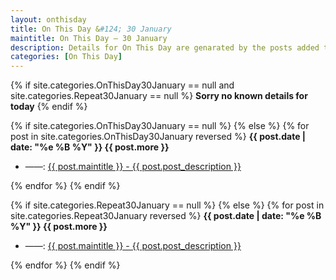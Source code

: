 ```yaml
---
layout: onthisday
title: On This Day &#124; 30 January
maintitle: On This Day — 30 January
description: Details for On This Day are genarated by the posts added to the website so the content is subject to changes/updates over time.
categories: [On This Day]
---
```


{% if site.categories.OnThisDay30January == null and site.categories.Repeat30January == null %}
<strong>Sorry no known details for today</strong>
{% endif %}

{% if site.categories.OnThisDay30January == null %}
{% else %}
{% for post in site.categories.OnThisDay30January reversed %}
<strong>{{ post.date | date: "%e %B %Y" }} {{ post.more }}</strong>
<ul>
<li> ——: <a href="{{ post.url }}">{{ post.maintitle }} - {{ post.post_description }}</a></li>
</ul>
{% endfor %}
{% endif %}

{% if site.categories.Repeat30January == null %}
{% else %}
{% for post in site.categories.Repeat30January reversed %}
<strong>{{ post.date | date: "%e %B %Y" }} {{ post.more }}</strong>
<ul>
<li> ——: <a href="{{ post.url }}">{{ post.maintitle }} - {{ post.post_description }}</a></li>
</ul>
{% endfor %}
{% endif %}
